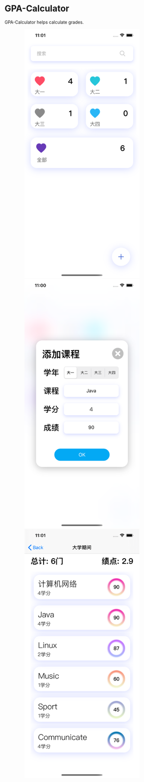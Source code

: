 # GPA-Calculator
GPA-Calculator helps calculate grades.

<p align = "center">
<img src = "images/5.24-1.png" width="375"/>
<img src = "images/5.24-2.png" width="375"/>
<img src = "images/5.24-3.png" width="375"/>
</p>